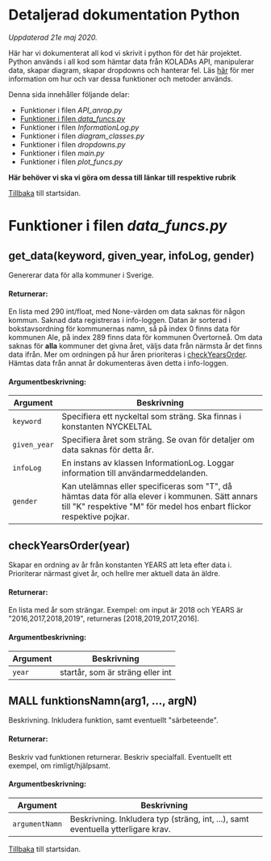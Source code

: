# Detaljerad dokumentation Python
*Uppdaterad 21e maj 2020.*

Här har vi dokumenterat all kod vi skrivit i python för det här projektet. Python används i all kod som hämtar data från KOLADAs API, manipulerar data, skapar diagram, skapar dropdowns och hanterar fel. Läs [här](generell-dok.md) för mer information om hur och var dessa funktioner och metoder används.

Denna sida innehåller följande delar:
* Funktioner i filen *API_anrop.py*
* [Funktioner i filen *data_funcs.py*](#funktionerifilendatafuncspy)
* Funktioner i filen *InformationLog.py*
* Funktioner i filen *diagram_classes.py*
* Funktioner i filen *dropdowns.py*
* Funktioner i filen *main.py*
* Funktioner i filen *plot_funcs.py*

**Här behöver vi ska vi göra om dessa till länkar till respektive rubrik**

[Tillbaka](README.md) till startsidan.

# Funktioner i filen *data_funcs.py*

## get_data(keyword, given_year, infoLog, gender)
Genererar data för alla kommuner i Sverige.

#### Returnerar:
En lista med 290 int/float, med None-värden om data saknas för någon kommun. Saknad data registreras i info-loggen. Datan är sorterad i bokstavsordning för kommunernas namn, så på index 0 finns data för kommunen Ale, på index 289 finns data för kommunen Övertorneå.
Om data saknas för **alla** kommuner det givna året, väljs data från närmsta år det finns data ifrån. Mer om ordningen på hur
åren prioriteras i [checkYearsOrder](#checkyearsorderyear). Hämtas data från annat år dokumenteras även detta i info-loggen.
#### Argumentbeskrivning:

Argument | Beskrivning
-------- | -----------
`keyword` | Specifiera ett nyckeltal som sträng. Ska finnas i konstanten NYCKELTAL
`given_year` | Specifiera året som sträng. Se ovan för detaljer om data saknas för detta år.
`infoLog` | En instans av klassen InformationLog. Loggar information till användarmeddelanden.
`gender` | Kan utelämnas eller specificeras som "T", då hämtas data för alla elever i kommunen. Sätt annars till "K" respektive "M" för medel hos enbart flickor respektive pojkar.

## checkYearsOrder(year)
Skapar en ordning av år från konstanten YEARS att leta efter data i. Prioriterar närmast givet år, och hellre mer aktuell data än äldre.
#### Returnerar:
En lista med år som strängar.
Exempel: om input är 2018 och YEARS är "2016,2017,2018,2019", returneras [2018,2019,2017,2016].
#### Argumentbeskrivning:

Argument | Beskrivning
-------- | -----------
`year` | startår, som är sträng eller int

## MALL funktionsNamn(arg1, ..., argN)
Beskrivning. Inkludera funktion, samt eventuellt "särbeteende".
#### Returnerar:
Beskriv vad funktionen returnerar. Beskriv specialfall. Eventuellt ett exempel, om rimligt/hjälpsamt.
#### Argumentbeskrivning:

Argument | Beskrivning
-------- | -----------
`argumentNamn` | Beskrivning. Inkludera typ (sträng, int, ...), samt eventuella ytterligare krav.


[Tillbaka](README.md) till startsidan.

